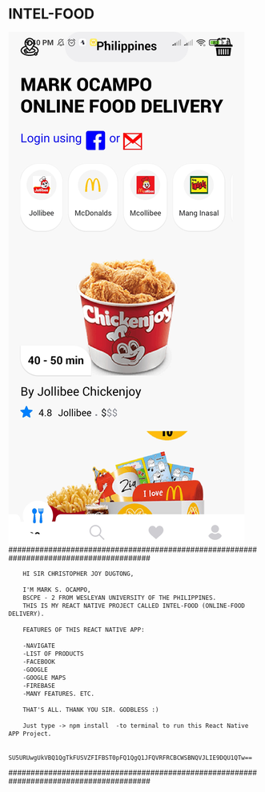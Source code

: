 # INTEL-FOOD
 <a href="https://github.com/DARKWEBPH/INTEL-FOOD"><img src="https://github.com/DARKWEBPH/INTEL-FOOD/blob/main/Screenshot.jpg" alt="INTEL FOOD"></a>
 ########################################################################################

        HI SIR CHRISTOPHER JOY DUGTONG,

        I'M MARK S. OCAMPO,
        BSCPE - 2 FROM WESLEYAN UNIVERSITY OF THE PHILIPPINES.
        THIS IS MY REACT NATIVE PROJECT CALLED INTEL-FOOD (ONLINE-FOOD DELIVERY).

        FEATURES OF THIS REACT NATIVE APP:

        -NAVIGATE
        -LIST OF PRODUCTS
        -FACEBOOK
        -GOOGLE
        -GOOGLE MAPS
        -FIREBASE
        -MANY FEATURES. ETC.

        THAT'S ALL. THANK YOU SIR. GODBLESS :)

        Just type -> npm install  -to terminal to run this React Native APP Project.

        SU5URUwgUkVBQ1QgTkFUSVZFIFBST0pFQ1QgQ1JFQVRFRCBCWSBNQVJLIE9DQU1QTw==

 ########################################################################################


